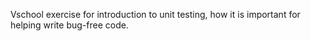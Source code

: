 Vschool exercise for introduction to unit testing, how it is important for helping write bug-free code.
